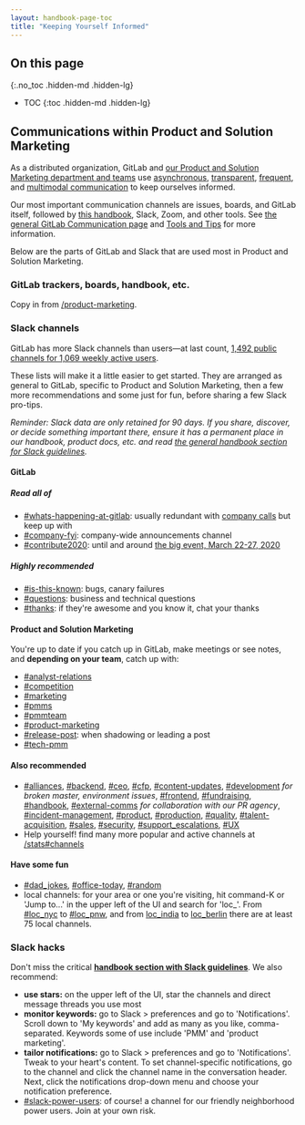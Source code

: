 ```yaml
---
layout: handbook-page-toc
title: "Keeping Yourself Informed"
---
```


## On this page
{:.no_toc .hidden-md .hidden-lg}

- TOC
{:toc .hidden-md .hidden-lg}

## Communications within Product and Solution  Marketing

As a distributed organization, GitLab and [our Product and Solution Marketing department and teams](/handbook/marketing/brand-and-product-marketing/product-and-solution-marketing/) use [asynchronous](/handbook/people-group/employment-branding/people-communications/), [transparent](/handbook/values/#transparency), [frequent](/handbook/values/#iteration), and [multimodal communication](/handbook/communication/#multimodal-communication) to keep ourselves informed.

Our most important communication channels are issues, boards, and GitLab itself, followed by [this handbook](/handbook/), Slack, Zoom, and other tools. See [the general GitLab Communication page](/handbook/communication/) and [Tools and Tips](/handbook/tools-and-tips/) for more information.

Below are the parts of GitLab and Slack that are used most in Product and Solution Marketing.

### GitLab trackers, boards, handbook, etc.
Copy in from [/product-marketing](/handbook/marketing/brand-and-product-marketing/product-and-solution-marketing/).

### Slack channels

GitLab has more Slack channels than users—at last count, [1,492 public channels for 1,069 weekly active users](https://gitlab.slack.com/stats).

These lists will make it a little easier to get started. They are arranged as general to GitLab, specific to Product and Solution Marketing, then a few more recommendations and some just for fun, before sharing a few Slack pro-tips.

_Reminder: Slack data are only retained for 90 days. If you share, discover, or decide something important there, ensure it has a permanent place in our handbook, product docs, etc. and read [the general handbook section for Slack guidelines](/handbook/communication/#slack)._

#### GitLab
##### Read all of
* [#whats-happening-at-gitlab](https://gitlab.slack.com/messages/C0259241C): usually redundant with [company calls](/handbook/communication/) but keep up with
* [#company-fyi](https://gitlab.slack.com/archives/C010XFJFTHN): company-wide announcements channel
* [#contribute2020](https://gitlab.slack.com/messages/CLERRHMC2): until and around [the big event, March 22-27, 2020](/events/gitlab-contribute/)

##### Highly recommended
* [#is-this-known](https://gitlab.slack.com/messages/CETG54GQ0): bugs, canary failures
* [#questions](https://gitlab.slack.com/messages/C0AR2KW4B): business and technical questions
* [#thanks](https://gitlab.slack.com/messages/C038E3Q6L): if they're awesome and you know it, chat your thanks

#### Product and Solution Marketing
You're up to date if you catch up in GitLab, make meetings or see notes, and **depending on your team**, catch up with:
* [#analyst-relations](https://gitlab.slack.com/messages/C627CDRK8)
* [#competition](https://gitlab.slack.com/messages/C1BBL1V3K)
* [#marketing](https://gitlab.slack.com/messages/C0AKZRSQ5)
* [#pmms](https://gitlab.slack.com/messages/CN692KKV4)
* [#pmmteam](https://gitlab.slack.com/messages/C9WFMSDFF)
* [#product-marketing](https://gitlab.slack.com/messages/C3749FNM6)
* [#release-post](https://gitlab.slack.com/messages/C3TRESYPJ): when shadowing or leading a post
* [#tech-pmm](https://gitlab.slack.com/messages/CGPBM3JRF)

#### Also recommended
* [#alliances](https://gitlab.slack.com/messages/CBMQE38E5), [#backend](https://gitlab.slack.com/messages/C8HG8D9MY), [#ceo](https://gitlab.slack.com/messages/C3MAZRM8W), [#cfp](https://gitlab.slack.com/messages/C106ACT6C), [#content-updates](https://gitlab.slack.com/messages/C90CPFE2W), [#development](https://gitlab.slack.com/messages/C02PF508L) _for broken master, environment issues_, [#frontend](https://gitlab.slack.com/messages/C0GQHHPGW), [#fundraising](https://gitlab.slack.com/messages/C1GQWQFSN), [#handbook](https://gitlab.slack.com/messages/C81PT2ALD), [#external-comms](https://gitlab.slack.com/messages/CB274TZRR) _for collaboration with our PR agency_, [#incident-management](https://gitlab.slack.com/messages/CB7P5CJS1), [#product](https://gitlab.slack.com/messages/C0NFPSFA8), [#production](https://gitlab.slack.com/messages/C101F3796), [#quality](https://gitlab.slack.com/messages/C3JJET4Q6), [#talent-acquisition](https://gitlab.slack.com/messages/C3E899ZH8), [#sales](https://gitlab.slack.com/messages/C02NE5PQM), [#security](https://gitlab.slack.com/messages/C248YCNCW), [#support_escalations](https://gitlab.slack.com/messages/CBVAE1L48), [#UX](https://gitlab.slack.com/messages/C03MSG8B7)
* Help yourself! find many more popular and active channels at [/stats#channels](https://gitlab.slack.com/stats#channels)

#### Have some fun
* [#dad_jokes](https://gitlab.slack.com/messages/CGFHHQKM5), [#office-today](https://gitlab.slack.com/messages/CKK6LHZ7X), [#random](https://gitlab.slack.com/messages/C0259241E)
* local channels: for your area or one you're visiting, hit command-K or 'Jump to...' in the upper left of the UI and search for 'loc_'. From [#loc_nyc](https://gitlab.slack.com/messages/C0XBJTC00) to [#loc_pnw](https://gitlab.slack.com/messages/CBFBYUCAH), and from [loc_india](https://gitlab.slack.com/messages/CDKF2QND7) to [loc_berlin](https://gitlab.slack.com/messages/C3SB0FKD4) there are at least 75 local channels.

### Slack hacks
Don't miss the critical **[handbook section with Slack guidelines](/handbook/communication/#slack)**. We also recommend:
* **use stars:** on the upper left of the UI, star the channels and direct message threads you use most
* **monitor keywords:** go to Slack > preferences and go to 'Notifications'. Scroll down to 'My keywords' and add as many as you like, comma-separated. Keywords some of use include 'PMM' and 'product marketing'.
* **tailor notifications:** go to Slack > preferences and go to 'Notifications'. Tweak to your heart's content. To set channel-specific notifications, go to the channel and click the channel name in the conversation header. Next, click the notifications drop-down menu and choose your notification preference.
* [#slack-power-users](https://gitlab.slack.com/messages/CNDBDLXFD): of course! a channel for our friendly neighborhood power users. Join at your own risk.
